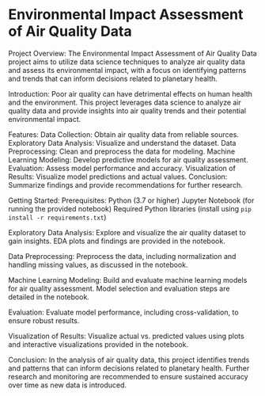 # Environmental Impact Assessment of Air Quality Data

Project Overview:
The Environmental Impact Assessment of Air Quality Data project aims to utilize data science techniques to analyze air quality data and assess its environmental impact, with a focus on identifying patterns and trends that can inform decisions related to planetary health.

Introduction:
Poor air quality can have detrimental effects on human health and the environment. This project leverages data science to analyze air quality data and provide insights into air quality trends and their potential environmental impact.

Features:
  Data Collection: Obtain air quality data from reliable sources.
  Exploratory Data Analysis: Visualize and understand the dataset.
  Data Preprocessing: Clean and preprocess the data for modeling.
  Machine Learning Modeling: Develop predictive models for air quality assessment.
  Evaluation: Assess model performance and accuracy.
  Visualization of Results: Visualize model predictions and actual values.
  Conclusion: Summarize findings and provide recommendations for further research.

Getting Started:
Prerequisites:
  Python (3.7 or higher)
  Jupyter Notebook (for running the provided notebook)
  Required Python libraries (install using `pip install -r requirements.txt`)


Exploratory Data Analysis:
Explore and visualize the air quality dataset to gain insights. EDA plots and findings are provided in the notebook.

Data Preprocessing:
Preprocess the data, including normalization and handling missing values, as discussed in the notebook.

Machine Learning Modeling:
Build and evaluate machine learning models for air quality assessment. Model selection and evaluation steps are detailed in the notebook.

Evaluation:
Evaluate model performance, including cross-validation, to ensure robust results.

Visualization of Results:
Visualize actual vs. predicted values using plots and interactive visualizations provided in the notebook.

Conclusion:
In the analysis of air quality data, this project identifies trends and patterns that can inform decisions related to planetary health. Further research and monitoring are recommended to ensure sustained accuracy over time as new data is introduced.

